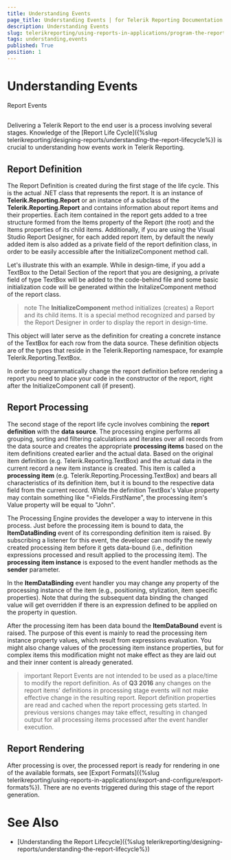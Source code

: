```yaml
---
title: Understanding Events
page_title: Understanding Events | for Telerik Reporting Documentation
description: Understanding Events
slug: telerikreporting/using-reports-in-applications/program-the-report-definition/report-events/understanding-events
tags: understanding,events
published: True
position: 1
---
```


# Understanding Events



Report Events
      

## 

Delivering a Telerik Report to the end user is a process involving several stages. Knowledge of the
          [Report Life Cycle]({%slug telerikreporting/designing-reports/understanding-the-report-lifecycle%}) is crucial to understanding how events work in
          Telerik Reporting.
        

## Report Definition

The Report Definition is created during the first stage of the life cycle. This is the actual .NET class
          that represents the report. It is an instance of __Telerik.Reporting.Report__ or an instance of a subclass of the 
          __Telerik.Reporting.Report__ and contains information
          about report items and their properties. Each item contained in the report gets added to a tree structure formed 
          from the Items property of the Report (the root) and the Items properties of its child items. 
          Additionally, if you are using the Visual Studio Report Designer,
          for each added report item, by default the newly added item is also added as a private field of the report definition class,
          in order to be easily accessible after the InitializeComponent method call.
        

Let's illustrate this with an example. While in design-time, if you add a TextBox to the Detail Section of the report
          that you are designing, a private field of type TextBox will be added to the code-behind file and some basic initialization code
          will be generated within the InitalizeComponent method of the report class.
        

>note The  __InitializeComponent__  method initializes (creates) a Report and its            child items. It is a special method recognized and parsed by the Report Designer in order to display the report in            design-time.          


This object will later serve as the definition for creating a concrete instance of the TextBox for each row from the
          data source. These definition objects are of the types that reside in the Telerik.Reporting namespace, for example
          Telerik.Reporting.TextBox.
        

In order to programmatically change the report definition before rendering a report you need to place your code in the constructor of the report, 
          right after the InitializeComponent call (if present).
        

## Report Processing

The second stage of the report life cycle involves combining the __report definition__
          with the __data source__. The processing engine performs all grouping, sorting and
          filtering calculations and iterates over all records from the data source and creates the appropriate
          __processing items__ based on the item definitions created earlier and the actual data.
          Based on the original item definition (e.g. Telerik.Reporting.TextBox) and the actual data in the current
          record a new item instance is created. This item is called a __processing item__ 
          (e.g. Telerik.Reporting.Processing.TextBox)
          and bears all characteristics of its definition item, but it is bound to the respective data field from the current
          record. While the definition TextBox's Value property may contain something like "=Fields.FirstName", the processing
          item's Value property will be equal to "John".
        

The Processing Engine provides the developer a way to intervene in this process. Just before the
          processing item is bound to data, the __ItemDataBinding__ event of its corresponding definition item
          is raised. By subscribing a listener for this event, the developer can modify the newly created processing item before it gets data-bound
          (i.e., definition expressions processed and result applied to the processing item).
          The __processing item instance__ is exposed to the event handler methods as 
          the __sender__ parameter.
        

In the __ItemDataBinding__ event handler you may change any property of the processing instance of the item
          (e.g., positioning, stylization, item specific properties). Note that during the subsequent data binding the changed value 
          will get overridden if there is an expression defined to be applied on the property in question.
        

After the processing item has been data bound the __ItemDataBound__ event
          is raised. The purpose of this event is mainly to read the processing item instance property values,
          which result from expressions evaluation. You might also change values of the processing item instance properties,
          but for complex items this modification might not make effect as they are laid out and their inner content is already generated.
        

>important Report Events are not intended to be used as a place/time to modify the report definition.            As of  __Q3 2016__  any changes on the report items' definitions            in processing stage events will not make effective change in the resulting report.            Report definition properties are read and cached when the report processing gets started.            In previous versions changes may take effect, resulting in changed output for all processing items             processed after the event handler execution.          


## Report Rendering

After processing is over, the processed report is ready for rendering in one of the available formats, see [Export Formats]({%slug telerikreporting/using-reports-in-applications/export-and-configure/export-formats%}).
          There are no events triggered during this stage of the report generation.
        

# See Also


 * [Understanding the Report Lifecycle]({%slug telerikreporting/designing-reports/understanding-the-report-lifecycle%})
